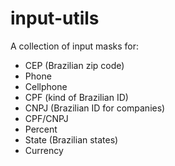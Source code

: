 # input-utils

A collection of input masks for:

- CEP (Brazilian zip code)
- Phone
- Cellphone
- CPF (kind of Brazilian ID)
- CNPJ (Brazilian ID for companies)
- CPF/CNPJ
- Percent
- State (Brazilian states)
- Currency